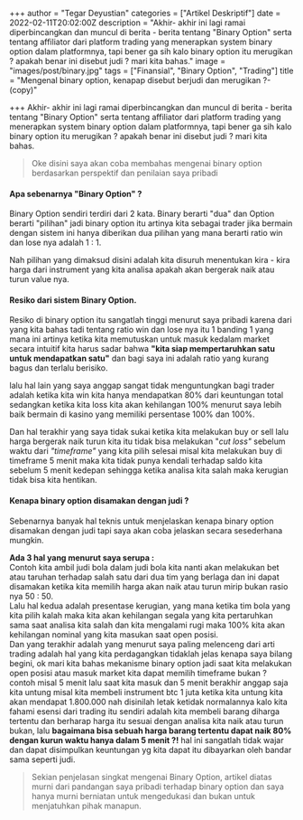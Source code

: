 +++
author = "Tegar Deyustian"
categories = ["Artikel Deskriptif"]
date = 2022-02-11T20:02:00Z
description = "Akhir- akhir ini lagi ramai diperbincangkan dan muncul di berita - berita tentang \"Binary Option\" serta tentang affiliator dari platform trading yang menerapkan system binary option dalam platformnya, tapi bener ga sih kalo binary option itu merugikan ? apakah benar ini disebut judi ? mari kita bahas."
image = "images/post/binary.jpg"
tags = ["Finansial", "Binary Option", "Trading"]
title = "Mengenal binary option, kenapap disebut berjudi dan merugikan ?-(copy)"

+++
Akhir- akhir ini lagi ramai diperbincangkan dan muncul di berita - berita tentang "Binary Option" serta tentang affiliator dari platform trading yang menerapkan system binary option dalam platformnya, tapi bener ga sih kalo binary option itu merugikan ? apakah benar ini disebut judi ? mari kita bahas.

> Oke disini saya akan coba membahas mengenai binary option berdasarkan  perspektif dan penilaian saya pribadi

#### Apa sebenarnya "Binary Option" ?

Binary Option sendiri terdiri dari 2 kata. Binary berarti "dua" dan Option berarti "pilihan" jadi binary option itu artinya kita sebagai trader jika bermain dengan sistem ini hanya diberikan dua pilihan yang mana berarti ratio win dan lose nya adalah 1 : 1.

Nah pilihan yang dimaksud disini adalah kita disuruh menentukan kira - kira harga dari instrument yang kita analisa apakah akan bergerak naik atau turun value nya.

#### Resiko dari sistem Binary Option.

Resiko di binary option itu sangatlah tinggi menurut saya pribadi karena dari yang kita bahas tadi tentang ratio win dan lose nya itu 1 banding 1 yang mana ini artinya ketika kita memutuskan untuk masuk kedalam market secara intuitif kita harus sadar bahwa **"kita siap  mempertaruhkan satu untuk mendapatkan satu"** dan bagi saya ini adalah ratio yang kurang bagus dan terlalu berisiko.

lalu hal lain yang saya anggap sangat tidak menguntungkan bagi trader adalah ketika kita win kita hanya mendapatkan 80% dari keuntungan total sedangkan ketika kita loss kita akan kehilangan 100% menurut saya lebih baik bermain di kasino yang memiliki persentase 100% dan 100%.

Dan hal terakhir yang saya tidak sukai ketika kita melakukan buy or sell lalu harga bergerak naik turun kita itu tidak bisa melakukan "_cut loss"_ sebelum waktu dari _"timeframe"_ yang kita pilih selesai misal kita melakukan buy di timeframe 5 menit maka kita tidak punya kendali terhadap saldo kita sebelum 5 menit kedepan sehingga ketika analisa kita salah maka kerugian tidak bisa kita hentikan.

#### Kenapa binary option disamakan dengan judi ?

Sebenarnya banyak hal teknis untuk menjelaskan kenapa binary option disamakan dengan judi tapi saya akan coba jelaskan secara sesederhana mungkin.  
  
**Ada 3 hal yang menurut saya serupa :**  
Contoh kita ambil judi bola dalam judi bola kita nanti akan melakukan bet atau taruhan terhadap salah satu dari dua tim yang berlaga dan ini dapat disamakan ketika kita memilih harga akan naik atau turun mirip bukan rasio nya 50 : 50.   
Lalu hal kedua adalah presentase kerugian, yang mana ketika tim bola yang kita pilih kalah maka kita akan kehilangan segala yang kita pertaruhkan sama saat analisa kita salah dan kita mengalami rugi maka 100% kita akan kehilangan nominal yang kita masukan saat open posisi.  
Dan yang terakhir adalah yang menurut saya paling melenceng dari arti trading adalah hal yang kita perdagangkan tidaklah jelas kenapa saya bilang begini, ok mari kita bahas mekanisme binary option jadi saat kita melakukan open posisi atau masuk market kita dapat memilih timeframe bukan ? contoh misal 5 menit lalu saat kita masuk dan 5 menit berakhir anggap saja kita untung misal kita membeli instrument btc 1 juta ketika kita untung kita akan mendapat 1.800.000 nah disinilah letak ketidak normalannya kalo kita fahami esensi dari trading itu sendiri adalah kita membeli barang diharga tertentu dan berharap harga itu sesuai dengan analisa kita naik atau turun bukan, lalu **bagaimana bisa sebuah harga barang tertentu dapat naik 80% dengan kurun waktu hanya dalam 5 menit ?!** hal ini sangatlah tidak wajar dan dapat disimpulkan keuntungan yg kita dapat itu dibayarkan oleh bandar sama seperti judi.

> Sekian penjelasan singkat mengenai Binary Option, artikel diatas murni dari pandangan saya pribadi terhadap binary option dan saya hanya murni berniatan untuk mengedukasi dan bukan untuk menjatuhkan pihak manapun.
